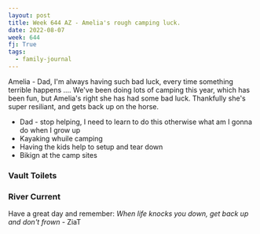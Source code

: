 ```yaml
---
layout: post
title: Week 644 AZ - Amelia's rough camping luck.
date: 2022-08-07
week: 644
fj: True
tags:
  - family-journal
---
```


Amelia - Dad, I'm always having such bad luck, every time something terrible happens .... We've been doing lots of camping this year, which has been fun, but Amelia's right she has had some bad luck. Thankfully she's super resiliant, and gets back up on the horse.

- Dad - stop helping, I need to learn to do this otherwise what am I gonna do when I grow up
- Kayaking whuile camping
- Having the kids help to setup and tear down
- Bikign at the camp sites

### Vault Toilets

### River Current

Have a great day and remember: _When life knocks you down, get back up and don't frown_ - ZiaT
